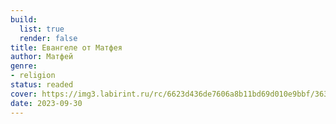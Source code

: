 ```yaml
---
build:
  list: true
  render: false
title: Евангеле от Матфея
author: Матфей
genre:
- religion
status: readed
cover: https://img3.labirint.ru/rc/6623d436de7606a8b11bd69d010e9bbf/363x561q80/books54/539911/cover.jpg?1563940115
date: 2023-09-30
---
```


